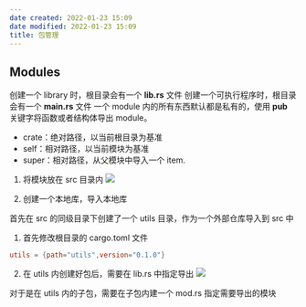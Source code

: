 ```yaml
---
date created: 2022-01-23 15:09
date modified: 2022-01-23 15:09
title: 包管理
---
```

## Modules
创建一个 library 时，根目录会有一个 **lib.rs** 文件
创建一个可执行程序时，根目录会有一个 **main.rs** 文件
一个 module 内的所有东西默认都是私有的，使用 **pub** 关键字将函数或者结构体导出 module。

- crate：绝对路径，以当前根目录为基准
- self：相对路径，以当前模块为基准
- super：相对路径，从父模块中导入一个 item.

1. 将模块放在 src 目录内
![](https://mxy-imgs.oss-cn-hangzhou.aliyuncs.com/imgs/20210629111127.png)

2. 创建一个本地库，导入本地库

首先在 src 的同级目录下创建了一个 utils 目录，作为一个外部仓库导入到 src 中

  1. 首先修改根目录的 cargo.toml 文件

```toml
utils = {path="utils",version="0.1.0"}
```

2. 在 utils 内创建好包后，需要在 lib.rs 中指定导出
![](https://mxy-imgs.oss-cn-hangzhou.aliyuncs.com/imgs/20210629111511.png)

对于是在 utils 内的子包，需要在子包内建一个 mod.rs 指定需要导出的模块